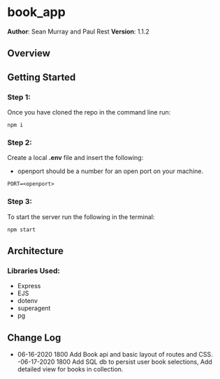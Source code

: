 # book_app

**Author**: Sean Murray and Paul Rest
**Version**: 1.1.2

## Overview


## Getting Started

### Step 1:
Once you have cloned the repo in the command line run:

```
npm i
```
### Step 2:
Create a local **.env** file and insert the following:
 - openport should be a number for an open port on your machine.
```
PORT=<openport>
```

### Step 3:
To start the server run the following in the terminal:

```
npm start
```

## Architecture


### Libraries Used:
 - Express
 - EJS
 - dotenv
 - superagent
 - pg


## Change Log
 - 06-16-2020 1800 Add Book api and basic layout of routes and CSS.
 -06-17-2020 1800 Add SQL db to persist user book selections, Add detailed view for books in collection.